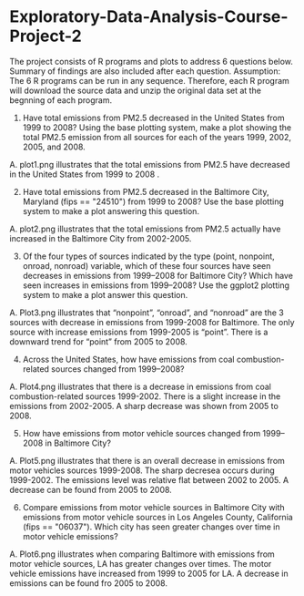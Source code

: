 # Exploratory-Data-Analysis-Course-Project-2

The project consists of R programs and plots to address 6 questions below.   Summary of findings are also included after each question.
Assumption:  The 6 R programs can be run in any sequence.  Therefore, each R program will download the source data and unzip the original data set at the begnning of each program. 

1.	Have total emissions from PM2.5 decreased in the United States from 1999 to 2008? Using the base plotting system, make a plot showing the total PM2.5 emission from all sources for each of the years 1999, 2002, 2005, and 2008.  

A.	plot1.png illustrates that the total emissions from PM2.5 have decreased in the United States from 1999 to 2008 .

2.	Have total emissions from PM2.5 decreased in the Baltimore City, Maryland (fips == "24510") from 1999 to 2008? Use the base plotting system to make a plot answering this question.

A.  plot2.png illustrates that the total emissions from PM2.5 actually have increased in the Baltimore City from  2002-2005.

3.	Of the four types of sources indicated by the type (point, nonpoint, onroad, nonroad) variable, which of these four sources have seen decreases in emissions from 1999–2008 for Baltimore City? Which have seen increases in emissions from 1999–2008? Use the ggplot2 plotting system to make a plot answer this question.

A.	Plot3.png illustrates that “nonpoint”, “onroad”, and “nonroad” are the 3 sources with decrease in emissions from 1999-2008 for Baltimore.  The only source with increase emissions from 1999-2005 is “point”.   There is a downward trend for “point” from 2005 to 2008.

4.	Across the United States, how have emissions from coal combustion-related sources changed from 1999–2008?  

A.	Plot4.png illustrates that there is a decrease in emissions from coal combustion-related sources  1999-2002.  There is a slight increase in the emissions from 2002-2005.  A sharp decrease was shown from 2005 to 2008. 

5.	How have emissions from motor vehicle sources changed from 1999–2008 in Baltimore City?

A.	Plot5.png illustrates that there is an overall decrease in emissions from motor vehicles sources 1999-2008.  The sharp decresea occurs during 1999-2002.   The emissions level was relative flat between 2002 to 2005.  A decrease can be found from 2005 to 2008.  

6.	Compare emissions from motor vehicle sources in Baltimore City with emissions from motor vehicle sources in Los Angeles County, California (fips == "06037"). Which city has seen greater changes over time in motor vehicle emissions? 

A.	Plot6.png illustrates when comparing Baltimore with emissions from motor vehicle  sources,  LA has greater changes over times.  The motor vehicle emissions have increased from 1999 to 2005 for LA.  A decrease in emissions can be found fro 2005 to 2008.
